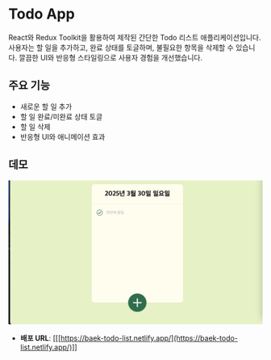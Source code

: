 # Todo App

React와 Redux Toolkit을 활용하여 제작된 간단한 Todo 리스트 애플리케이션입니다. 사용자는 할 일을 추가하고, 완료 상태를 토글하며, 불필요한 항목을 삭제할 수 있습니다. 깔끔한 UI와 반응형 스타일링으로 사용자 경험을 개선했습니다.

## 주요 기능
- 새로운 할 일 추가
- 할 일 완료/미완료 상태 토글
- 할 일 삭제
- 반응형 UI와 애니메이션 효과

## 데모
![Todo App Demo](https://github.com/changhyeonbaek/portfolio-images/blob/main/to-do-list-01.png?raw=true) 

- **배포 URL**: [[[https://baek-todo-list.netlify.app/](https://baek-todo-list.netlify.app/)]]

